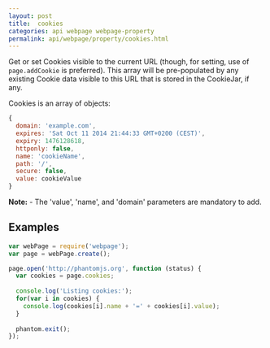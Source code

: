 ```yaml
---
layout: post
title:  cookies
categories: api webpage webpage-property
permalink: api/webpage/property/cookies.html
---
```


Get or set Cookies visible to the current URL (though, for setting, use of `page.addCookie` is preferred). This array will be pre-populated by any existing Cookie data visible to this URL that is stored in the CookieJar, if any.

Cookies is an array of objects: 
```javascript
{ 
  domain: 'example.com',
  expires: 'Sat Oct 11 2014 21:44:33 GMT+0200 (CEST)',
  expiry: 1476128618,
  httponly: false,
  name: 'cookieName',
  path: '/',
  secure: false,
  value: cookieValue
}
```
**Note:** - The 'value', 'name', and 'domain' parameters are mandatory to add.

## Examples

```javascript
var webPage = require('webpage');
var page = webPage.create();

page.open('http://phantomjs.org', function (status) {
  var cookies = page.cookies;
  
  console.log('Listing cookies:');
  for(var i in cookies) {
    console.log(cookies[i].name + '=' + cookies[i].value);
  }
  
  phantom.exit();
});

```








